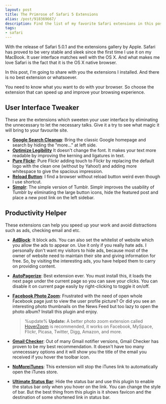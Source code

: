 ```yaml
---
layout: post
title: The Primrose of Safari 5 Extensions
alias: /post/918369667/
description: Find the list of my favorite Safari extensions in this post.
tags:
- safari
---
```


With the release of Safari 5.0.1 and the extensions gallery by Apple. Safari has proved to be very stable and sleek since the first time I use it on my MacBook. It user interface matches well with the OS X. And what makes me love Safari is the fact that it is the OS X native browser.

In this post, I'm going to share with you the extensions I installed. And there is no best extension or whatsoever.

<!--more-->

You need to know what you want to do with your browser. So choose the extension that can speed up and improve your browsing experience.

## User Interface Tweaker
These are the extensions which sweeten your user interface by eliminating the unnecessary to let the necessary talks. Give it a try to see what magic it will bring to your favourite site.

- [**Google Search Cleanup**][1]: Bring the classic Google homepage and search by hiding the "more…" at left side.
- [**Optimize Legibility**][2]
It doesn't change the font. It makes your text more readable by improving the kerning and ligatures in text.
- [**Pure Flickr**][11]: Pure Flickr adding touch to Flickr by replacing the default logo with the clean one (without by Yahoo!) and adding more whitespace to give the spacious impression.
- [**Reload Button**][3]: I find a browser without reload button weird even though I use shortcut.
- [**Simplr**][4]: The simple version of Tumblr. Simplr improves the usability of Tumblr by eliminating the large button icons, hide the featured post and place a new post link on the left sidebar.

## Productivity Helper
These extensions can help you speed up your work and avoid distractions such as ads, checking email and etc.

- [**AdBlock**][5]: It block ads. You can also set the whitelist of website which you allow the ads to appear on. Use it only if you really hate ads. I personally don't want my visitors to hide ads, because most of the owner of website need to maintain their site and giving information for free. So, by visiting the interesting ads, you have helped them to carry on providing content.
- [**AutoPagerize**][6]: Best extension ever. You must install this, it loads the next page under the current page so you can save your clicks. You can disable it on current page easily by right-clicking to toggle it on/off.
- [**Facebook Photo Zoom**][7]: Frustrated with the need of open whole Facebook page just to view the user profile picture? Or did you see an interesting photo thumbnails on the News Feed but too lazy to open the photo album? Install this plugin and enjoy.

	> %update%
	> **Update:** A better photo zoom extension called [HoverZoom][12] is recommended, it works on Facebook, MySpace, Flickr, Picasa, Twitter, Digg, Amazon, and more.

- [**Gmail Checker**][8]: Out of many Gmail notifier versions, Gmail Checker has proven to be my best recommendation. It doesn't have too many unnecessary options and it will show you the title of the email you received if you hover the toolbar icon.
- [**NoMoreiTunes**][9]: This extension will stop the iTunes link to automatically open the iTunes store.
- [**Ultimate Status Bar**][10]: Hide the status bar and use this plugin to enable the status bar only when you hover on the link. You can change the style of bar. But the best thing from this plugin is it shows favicon and the destination of some shortened link in status bar.

[1]: http://sites.google.com/site/mfrelink/ "GoogleSearchCleanup - Google Sites"
[2]: https://langui.sh/safari-extensions/ "Safari Extensions | langui.sh"
[3]: http://siracusafamily.org/safari/extensions/ "Safari Reload Button"
[4]: http://blog.jakepaul.com/post/743155721/simplr "Jake Paul - Simplr"
[5]: http://safariadblock.com/ "AdBlock"
[6]: http://autopagerize.net/ "AutoPagerize"
[7]: http://www.regisgaughan.com/fbphotozoom/ "FB Photo Zoom - Regis Gaughan"
[8]: https://github.com/vicvicvic/Gmail-Checker "vicvicvic/Gmail-Checker · GitHub"
[9]: http://nomoreitunes.einserver.de/ "NoMoreiTunes Safari Extension"
[10]: http://ultimatestatusbar.com/ "Home - Ultimate Status Bar: Safari Extension"
[11]: http://nadesign.net/safari/ "Na&#39;Design | Safari Extensions"
[12]: http://sidetree.com/extensions.html "Side Tree Software - Safari 5 Extensions"